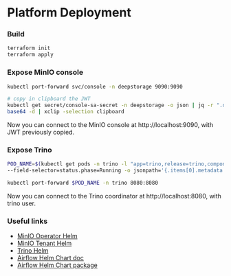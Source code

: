 # Platform Deployment

### Build
~~~sh
terraform init
terraform apply
~~~

### Expose MinIO console
~~~sh
kubectl port-forward svc/console -n deepstorage 9090:9090

# copy in clipboard the JWT
kubectl get secret/console-sa-secret -n deepstorage -o json | jq -r ".data.token" | \
base64 -d | xclip -selection clipboard
~~~
Now you can connect to the MinIO console at http://localhost:9090, with JWT previously copied.

### Expose Trino
~~~sh
POD_NAME=$(kubectl get pods -n trino -l "app=trino,release=trino,component=coordinator" \
--field-selector=status.phase=Running -o jsonpath='{.items[0].metadata.name}')

kubectl port-forward $POD_NAME -n trino 8080:8080
~~~
Now you can connect to the Trino coordinator at http://localhost:8080, with trino user.

### Useful links
- [MinIO Operator Helm](https://min.io/docs/minio/kubernetes/upstream/operations/install-deploy-manage/deploy-operator-helm.html)
- [MinIO Tenant Helm](https://min.io/docs/minio/kubernetes/openshift/operations/install-deploy-manage/deploy-minio-tenant-helm.html)
- [Trino Helm](https://trino.io/docs/current/installation/kubernetes.html#creating-your-own-yaml)
- [Airflow Helm Chart doc](https://airflow.apache.org/docs/helm-chart/stable/index.html)
- [Airflow Helm Chart package](https://artifacthub.io/packages/helm/apache-airflow/airflow)